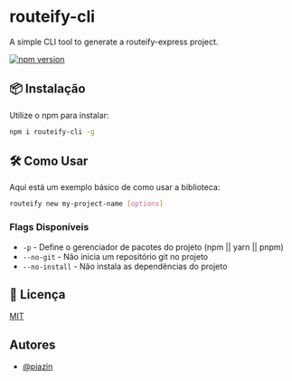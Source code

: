 # routeify-cli

A simple CLI tool to generate a routeify-express project.

[![npm version](https://badge.fury.io/js/routeify-cli.svg)](https://www.npmjs.com/package/routeify-cli)

## 📦 Instalação

Utilize o npm para instalar:

```bash
npm i routeify-cli -g
```

## 🛠 Como Usar

Aqui está um exemplo básico de como usar a biblioteca:

```bash
routeify new my-project-name [options]
```

### Flags Disponíveis

- `-p` - Define o gerenciador de pacotes do projeto (npm || yarn || pnpm)
- `--no-git` - Não inicia um repositório git no projeto
- `--no-install` - Não instala as dependências do projeto

## 📄 Licença

[MIT](https://choosealicense.com/licenses/mit/)

## Autores

- [@piazin](https://www.github.com/piazin)
